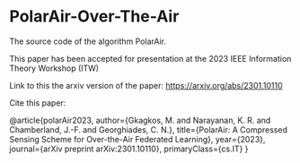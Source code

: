 # PolarAir-Over-The-Air

The source code of the algorithm PolarAir. 


This paper has been accepted for presentation at the 2023 IEEE Information Theory Workshop (ITW)


Link to this the arxiv version of the paper: https://arxiv.org/abs/2301.10110

Cite this paper: 

@article{polarAir2023,
  author={Gkagkos, M. and Narayanan, K. R. and Chamberland, J.-F. and Georghiades, C. N.},
  title={PolarAir: A Compressed Sensing Scheme for Over-the-Air Federated Learning}, 
  year={2023},
  journal={arXiv preprint arXiv:2301.10110},
  primaryClass={cs.IT}
}
  
